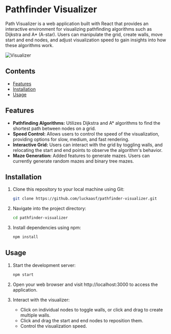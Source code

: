 # Pathfinder Visualizer

Path Visualizer is a web application built with React that provides an interactive environment for visualizing pathfinding algorithms such as Dijkstra and A* (A-star). Users can manipulate the grid, create walls, move start and end nodes, and adjust visualization speed to gain insights into how these algorithms work.

![Visualizer](./src/assets/gifs/showcase.gif)

## Contents

- [Features](#features)
- [Installation](#installation)
- [Usage](#usage)

## Features

- **Pathfinding Algorithms:** Utilizes Dijkstra and A* algorithms to find the shortest path between nodes on a grid.
- **Speed Control:** Allows users to control the speed of the visualization, providing options for slow, medium, and fast rendering.
- **Interactive Grid:** Users can interact with the grid by toggling walls, and relocating the start and end points to observe the algorithm's behavior.
- **Maze Generation:** Added features to generate mazes. Users can currently generate random mazes and binary tree mazes.

## Installation

1. Clone this repository to your local machine using Git:

    ```bash
    git clone https://github.com/luckaasf/pathfinder-visualizer.git
    ```

2. Navigate into the project directory:

    ```bash
    cd pathfinder-visualizer
    ```

3. Install dependencies using npm:

    ```bash
    npm install
    ```

## Usage

1. Start the development server:

    ```bash
    npm start
    ```

2. Open your web browser and visit http://localhost:3000 to access the application.

3. Interact with the visualizer:

   - Click on individual nodes to toggle walls, or click and drag to create multiple walls.
   - Click and drag the start and end nodes to reposition them.
   - Control the visualization speed.
